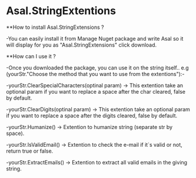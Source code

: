 # Asal.StringExtentions

**How to install Asal.StringExtensions ?

-You can easily install it from Manage Nuget package and write Asal so it will display for you as "Asal.StringExtensions" click download.

**How can I use it ?

-Once you downloaded the package, you can use it on the string itself..
e.g (yourStr."Choose the method that you want to use from the extentions"):-

-yourStr.ClearSpecialCharacters(optinal param) -> This extention take an optional param if you want to replace a space after the char cleared, false by default.

-yourStr.ClearDigits(optinal param) -> This extention take an optional param if you want to replace a space after the digits cleared, false by default.

-yourStr.Humanize() -> Extention to humanize string (separate str by space).

-yourStr.IsValidEmail() -> Extention to check the e-mail if it`s valid or not, return true or false.

-yourStr.ExtractEmails() -> Extention to extract all valid emails in the giving string.
